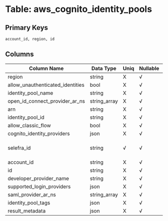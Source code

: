 # Table: aws_cognito_identity_pools

## Primary Keys 

```
account_id, region, id
```


## Columns 

|  Column Name   |  Data Type  | Uniq | Nullable | Description | 
|  ----  | ----  | ----  | ----  | ---- | 
| region | string | X | √ |  | 
| allow_unauthenticated_identities | bool | X | √ |  | 
| identity_pool_name | string | X | √ |  | 
| open_id_connect_provider_ar_ns | string_array | X | √ |  | 
| arn | string | X | √ |  | 
| identity_pool_id | string | X | √ |  | 
| allow_classic_flow | bool | X | √ |  | 
| cognito_identity_providers | json | X | √ |  | 
| selefra_id | string | √ | √ | primary keys value md5 | 
| account_id | string | X | √ |  | 
| id | string | X | √ |  | 
| developer_provider_name | string | X | √ |  | 
| supported_login_providers | json | X | √ |  | 
| saml_provider_ar_ns | string_array | X | √ |  | 
| identity_pool_tags | json | X | √ |  | 
| result_metadata | json | X | √ |  | 


